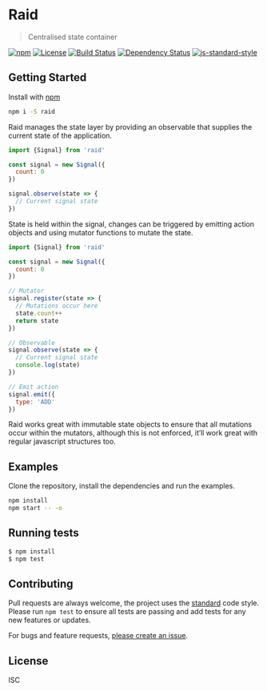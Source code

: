 # Raid

> Centralised state container

[![npm](https://img.shields.io/npm/v/raid.svg?style=flat)](https://www.npmjs.com/package/raid)
[![License](https://img.shields.io/npm/l/raid.svg)](https://www.npmjs.com/package/raid)
[![Build Status](https://travis-ci.org/mattstyles/raid.svg?branch=composer)](https://travis-ci.org/mattstyles/raid)
[![Dependency Status](https://david-dm.org/mattstyles/raid.svg)](https://david-dm.org/mattstyles/raid)
[![js-standard-style](https://img.shields.io/badge/code%20style-standard-brightgreen.svg)](http://standardjs.com/)

## Getting Started

Install with [npm](https://npmjs.com)

```sh
npm i -S raid
```

Raid manages the state layer by providing an observable that supplies the current state of the application.

```js
import {Signal} from 'raid'

const signal = new Signal({
  count: 0
})

signal.observe(state => {
  // Current signal state
})
```

State is held within the signal, changes can be triggered by emitting action objects and using mutator functions to mutate the state.

```js
import {Signal} from 'raid'

const signal = new Signal({
  count: 0
})

// Mutator
signal.register(state => {
  // Mutations occur here
  state.count++
  return state
})

// Observable
signal.observe(state => {
  // Current signal state
  console.log(state)
})

// Emit action
signal.emit({
  type: 'ADD'
})
```

Raid works great with immutable state objects to ensure that all mutations occur within the mutators, although this is not enforced, it’ll work great with regular javascript structures too.

## Examples

Clone the repository, install the dependencies and run the examples.

```sh
npm install
npm start -- -o
```

## Running tests

```sh
$ npm install
$ npm test
```

## Contributing

Pull requests are always welcome, the project uses the [standard](http://standardjs.com) code style. Please run `npm test` to ensure all tests are passing and add tests for any new features or updates.

For bugs and feature requests, [please create an issue]().

## License

ISC
